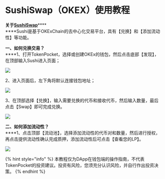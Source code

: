 # SushiSwap（OKEX）使用教程

**关于**[**SushiSwap**](https://sushi.com)****\
****Sushi是基于OKExChain的去中心化交易平台，具有【兑换】和【添加流动性】等功能。

**一、如何兑换交易？**\
****1、打开TokenPocket，选择或创建OKEx的钱包，然后点击底部【发现】，在顶部输入Sushi进入页面；

![](../.gitbook/assets/2.0.png)

2、进入页面后，左下角将默认连接钱包地址；

![](../.gitbook/assets/sushi01.png)

3、在顶部选择【兑换】，输入需要兑换的代币和接收代币，然后输入数量，最后点击【Swap】即可完成兑换。

![](../.gitbook/assets/sushi1.jpg)

**二、如何添加流动性？**\
****1、点击顶部【流动池】，选择添加流动性的代币对和数量，然后进行授权，再点击提供流动性确认完成质押，添加流动性后可点击【查看您的LP】。

![](../.gitbook/assets/sushi2.jpg)

{% hint style="info" %}
本教程仅为DApp在钱包端的操作指南，不代表TokenPocket的投资建议。投资有风险，您须充分认识风险，并自行作出投资决策。
{% endhint %}

